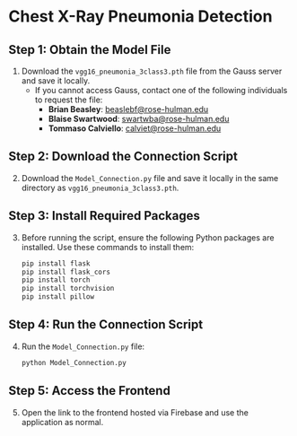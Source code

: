 # Chest X-Ray Pneumonia Detection

## Step 1: Obtain the Model File
1. Download the `vgg16_pneumonia_3class3.pth` file from the Gauss server and save it locally.  
   - If you cannot access Gauss, contact one of the following individuals to request the file:
     - **Brian Beasley**: [beaslebf@rose-hulman.edu](mailto:beaslebf@rose-hulman.edu)
     - **Blaise Swartwood**: [swartwba@rose-hulman.edu](mailto:swartwba@rose-hulman.edu)
     - **Tommaso Calviello**: [calviet@rose-hulman.edu](mailto:calviet@rose-hulman.edu)

## Step 2: Download the Connection Script
2. Download the `Model_Connection.py` file and save it locally in the same directory as `vgg16_pneumonia_3class3.pth`.

## Step 3: Install Required Packages
3. Before running the script, ensure the following Python packages are installed. Use these commands to install them:
   ```bash
   pip install flask
   pip install flask_cors
   pip install torch
   pip install torchvision
   pip install pillow

## Step 4: Run the Connection Script
4. Run the `Model_Connection.py` file:
   ```bash
   python Model_Connection.py
   
## Step 5: Access the Frontend
5. Open the link to the frontend hosted via Firebase and use the application as normal.


